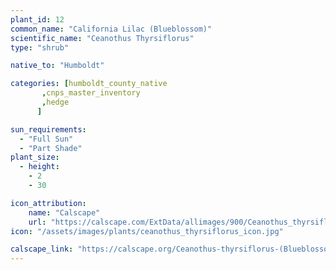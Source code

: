 ```yaml
---
plant_id: 12
common_name: "California Lilac (Blueblossom)"
scientific_name: "Ceanothus Thyrsiflorus"
type: "shrub"

native_to: "Humboldt"

categories: [humboldt_county_native
       ,cnps_master_inventory
       ,hedge
      ]

sun_requirements:
  - "Full Sun"
  - "Part Shade"
plant_size:
  - height: 
    - 2
    - 30

icon_attribution: 
    name: "Calscape"
    url: "https://calscape.com/ExtData/allimages/900/Ceanothus_thyrsiflorus_900_64.jpg"
icon: "/assets/images/plants/ceanothus_thyrsiflorus_icon.jpg"

calscape_link: "https://calscape.org/Ceanothus-thyrsiflorus-(Blueblossom-Ceanothus)"
---
```



